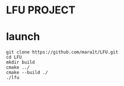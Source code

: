 # LFU PROJECT

# launch

	git clone https://github.com/mara1t/LFU.git
	cd LFU
	mkdir build 
	cmake ../
	cmake --build ./
	./lfu


